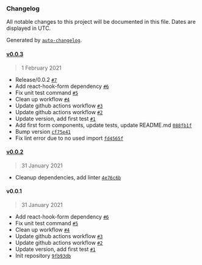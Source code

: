 ### Changelog

All notable changes to this project will be documented in this file. Dates are displayed in UTC.

Generated by [`auto-changelog`](https://github.com/CookPete/auto-changelog).

#### [v0.0.3](https://github.com/clement-faure/mui-rhf/compare/v0.0.2...v0.0.3)

> 1 February 2021

- Release/0.0.2 [`#7`](https://github.com/clement-faure/mui-rhf/pull/7)
- Add react-hook-form dependency [`#6`](https://github.com/clement-faure/mui-rhf/pull/6)
- Fix unit test command [`#5`](https://github.com/clement-faure/mui-rhf/pull/5)
- Clean up workflow [`#4`](https://github.com/clement-faure/mui-rhf/pull/4)
- Update github actions workflow [`#3`](https://github.com/clement-faure/mui-rhf/pull/3)
- Update github actions workflow [`#2`](https://github.com/clement-faure/mui-rhf/pull/2)
- Update version, add first test [`#1`](https://github.com/clement-faure/mui-rhf/pull/1)
- Add first form components, update tests, update README.md [`088fb1f`](https://github.com/clement-faure/mui-rhf/commit/088fb1f4744fc0932c98e34bd96c03456588e625)
- Bump version [`cf75e41`](https://github.com/clement-faure/mui-rhf/commit/cf75e417a4c9b69ec4e10c8af1bb1348cb75d7c7)
- Fix lint error due to no used import [`fd4565f`](https://github.com/clement-faure/mui-rhf/commit/fd4565f1f65741f4b411bf85be9414ad218770a1)

#### [v0.0.2](https://github.com/clement-faure/mui-rhf/compare/v0.0.1...v0.0.2)

> 31 January 2021

- Cleanup dependencies, add linter [`4e76c6b`](https://github.com/clement-faure/mui-rhf/commit/4e76c6b62470ebd4edbeb4773eff26a0b187ac39)

#### v0.0.1

> 31 January 2021

- Add react-hook-form dependency [`#6`](https://github.com/clement-faure/mui-rhf/pull/6)
- Fix unit test command [`#5`](https://github.com/clement-faure/mui-rhf/pull/5)
- Clean up workflow [`#4`](https://github.com/clement-faure/mui-rhf/pull/4)
- Update github actions workflow [`#3`](https://github.com/clement-faure/mui-rhf/pull/3)
- Update github actions workflow [`#2`](https://github.com/clement-faure/mui-rhf/pull/2)
- Update version, add first test [`#1`](https://github.com/clement-faure/mui-rhf/pull/1)
- Init repository [`9fb93db`](https://github.com/clement-faure/mui-rhf/commit/9fb93dbf84948d4e4cacc5098b743e14627885a8)
